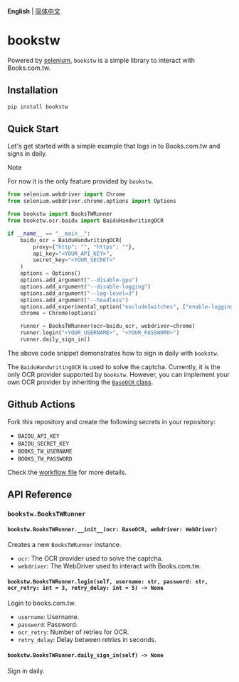 **English** | [简体中文](README.zh-CN.md)

# bookstw
Powered by [selenium](https://selenium-python.readthedocs.io/), `bookstw` is a simple library to interact with Books.com.tw.

## Installation
```bash
pip install bookstw
```

## Quick Start
Let's get started with a simple example that logs in to Books.com.tw and signs in daily.

> [!NOTE]
>
> For now it is the only feature provided by `bookstw`.

```python
from selenium.webdriver import Chrome
from selenium.webdriver.chrome.options import Options

from bookstw import BooksTWRunner
from bookstw.ocr.baidu import BaiduHandwritingOCR

if __name__ == "__main__":
    baidu_ocr = BaiduHandwritingOCR(
        proxy={"http": "", "https": ""},
        api_key="<YOUR_API_KEY>",
        secret_key="<YOUR_SECRET>"
    )
    options = Options()
    options.add_argument("--disable-gpu")
    options.add_argument("--disable-logging")
    options.add_argument("--log-level=3")
    options.add_argument("--headless")
    options.add_experimental_option("excludeSwitches", ["enable-logging"])
    chrome = Chrome(options)

    runner = BooksTWRunner(ocr=baidu_ocr, webdriver=chrome)
    runner.login("<YOUR_USERNAME>", "<YOUR_PASSWORD>")
    runner.daily_sign_in()
```

The above code snippet demonstrates how to sign in daily with `bookstw`.

The `BaiduHandwritingOCR` is used to solve the captcha.  Currently, it is the only OCR provider supported by `bookstw`. However, you can implement your own OCR provider by inheriting the [`BaseOCR` class](./src/bookstw/ocr/__init__.py).

## Github Actions
Fork this repository and create the following secrets in your repository:
- `BAIDU_API_KEY`
- `BAIDU_SECRET_KEY`
- `BOOKS_TW_USERNAME`
- `BOOKS_TW_PASSWORD`

Check the [workflow file](.github/workflows/auto-signin.yml) for more details.

## API Reference
### `bookstw.BooksTWRunner`
#### `bookstw.BooksTWRunner.__init__(ocr: BaseOCR, webdriver: WebDriver)`
Creates a new `BooksTWRunner` instance.

- `ocr`: The OCR provider used to solve the captcha.
- `webdriver`: The WebDriver used to interact with Books.com.tw.

#### `bookstw.BooksTWRunner.login(self, username: str, password: str, ocr_retry: int = 3, retry_delay: int = 5) -> None`
Login to books.com.tw.

- `username`: Username.
- `password`: Password.
- `ocr_retry`: Number of retries for OCR.
- `retry_delay`: Delay between retries in seconds.

#### `bookstw.BooksTWRunner.daily_sign_in(self) -> None`
Sign in daily.
